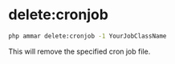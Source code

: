 # delete:cronjob

```bash
php ammar delete:cronjob -1 YourJobClassName
```

This will remove the specified cron job file.

